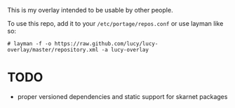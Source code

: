 This is my overlay intended to be usable by other people.

To use this repo,
add it to your `/etc/portage/repos.conf`
or use layman like so:
```shell
# layman -f -o https://raw.github.com/lucy/lucy-overlay/master/repository.xml -a lucy-overlay
```

# TODO
* proper versioned dependencies and static support for skarnet packages
